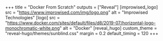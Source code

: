 +++
title = "Docker From Scratch"
outputs = ["Reveal"]
[improwised_logo]
src = "https://www.improwised.com/img/logo.png"
alt = "Improwised Technologies"
[logo]
src = "https://www.docker.com/sites/default/files/d8/2019-07/horizontal-logo-monochromatic-white.png"
alt = "Docker"
[reveal_hugo]
custom_theme = "reveal-hugo/themes/sunblind.css"
margin = 0.2
default_timing = 120
+++
